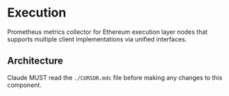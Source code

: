# Execution

Prometheus metrics collector for Ethereum execution layer nodes that supports multiple client implementations via unified interfaces.

## Architecture  
Claude MUST read the `./CURSOR.mdc` file before making any changes to this component.